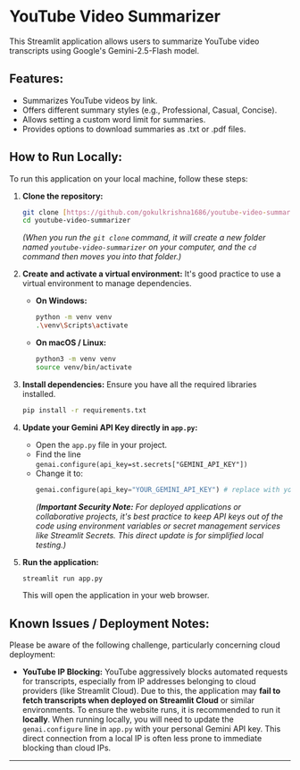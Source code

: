 # YouTube Video Summarizer

This Streamlit application allows users to summarize YouTube video transcripts using Google's Gemini-2.5-Flash model.

## Features:
- Summarizes YouTube videos by link.
- Offers different summary styles (e.g., Professional, Casual, Concise).
- Allows setting a custom word limit for summaries.
- Provides options to download summaries as .txt or .pdf files.

## How to Run Locally:

To run this application on your local machine, follow these steps:

1.  **Clone the repository:**
    ```bash
    git clone [https://github.com/gokulkrishna1686/youtube-video-summarizer.git](https://github.com/gokulkrishna1686/youtube-video-summarizer.git)
    cd youtube-video-summarizer
    ```
    *(When you run the `git clone` command, it will create a new folder named `youtube-video-summarizer` on your computer, and the `cd` command then moves you into that folder.)*

2.  **Create and activate a virtual environment:**
    It's good practice to use a virtual environment to manage dependencies.
    * **On Windows:**
        ```bash
        python -m venv venv
        .\venv\Scripts\activate
        ```
    * **On macOS / Linux:**
        ```bash
        python3 -m venv venv
        source venv/bin/activate
        ```

3.  **Install dependencies:**
    Ensure you have all the required libraries installed.
    ```bash
    pip install -r requirements.txt
    ```

4.  **Update your Gemini API Key directly in `app.py`:**
    * Open the `app.py` file in your project.
    * Find the line `genai.configure(api_key=st.secrets["GEMINI_API_KEY"])`
    * Change it to:
        ```python
        genai.configure(api_key="YOUR_GEMINI_API_KEY") # replace with your actual Gemini API key
        ```
        *(**Important Security Note:** For deployed applications or collaborative projects, it's best practice to keep API keys out of the code using environment variables or secret management services like Streamlit Secrets. This direct update is for simplified local testing.)*

5.  **Run the application:**
    ```bash
    streamlit run app.py
    ```
    This will open the application in your web browser.

## Known Issues / Deployment Notes:

Please be aware of the following challenge, particularly concerning cloud deployment:

* **YouTube IP Blocking:** YouTube aggressively blocks automated requests for transcripts, especially from IP addresses belonging to cloud providers (like Streamlit Cloud). Due to this, the application may **fail to fetch transcripts when deployed on Streamlit Cloud** or similar environments. To ensure the website runs, it is recommended to run it **locally**. When running locally, you will need to update the `genai.configure` line in `app.py` with your personal Gemini API key. This direct connection from a local IP is often less prone to immediate blocking than cloud IPs.

---